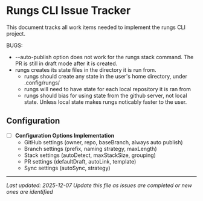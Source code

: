 # Rungs CLI Issue Tracker

This document tracks all work items needed to implement the rungs CLI project.

BUGS:
- --auto-publish option does not work for the rungs stack command. The PR is still in draft mode after it is created.
- rungs creates its state files in the directory it is run from.
  - rungs should create any state in the user's home directory, under .config/rungs/<state>
  - rungs will need to have state for each local repository it is ran from
  - rungs should bias for using state from the github server, not local state. Unless local state makes rungs noticably faster to the user. 

## Configuration

- [ ] **Configuration Options Implementation**
  - GitHub settings (owner, repo, baseBranch, always auto publish)
  - Branch settings (prefix, naming strategy, maxLength)
  - Stack settings (autoDetect, maxStackSize, grouping)
  - PR settings (defaultDraft, autoLink, template)
  - Sync settings (autoSync, strategy)

---

*Last updated: 2025-12-07*
*Update this file as issues are completed or new ones are identified*
